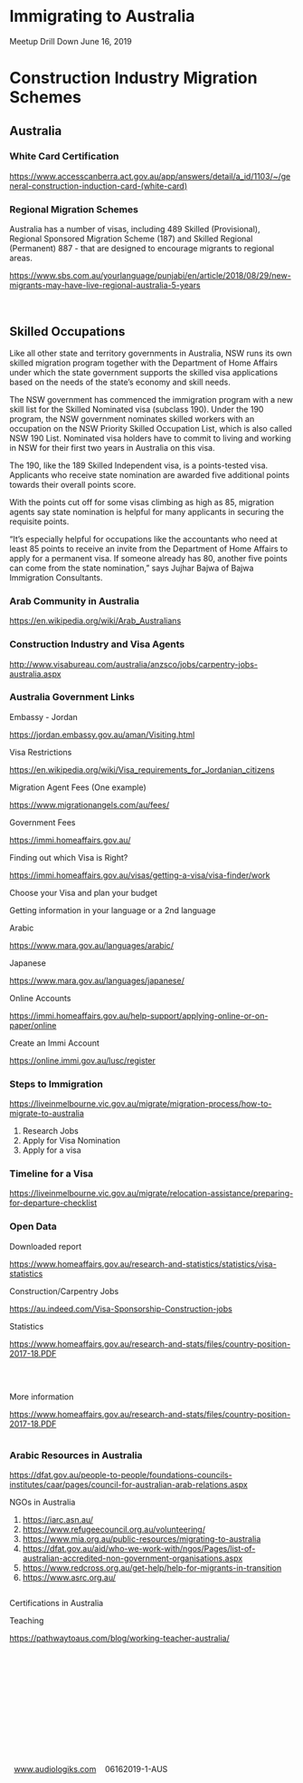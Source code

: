 <div>
  <p class="wysiwyg-color-black wysiwyg-font-size-medium wysiwyg-text-align-left">
    <img src="/hc/article_attachments/360031666452/image-0.png" alt="">
  </p>
  <p class="wysiwyg-color-black wysiwyg-font-size-medium wysiwyg-text-align-left">
    <img src="/hc/article_attachments/360031642171/image-1.png" alt="">
  </p>
</div>
<h1 id="h.imtsnskgxc37" class="wysiwyg-color-black wysiwyg-font-size-large wysiwyg-text-align-left">
  <span class="wysiwyg-color-black wysiwyg-font-size-large">Immigrating to Australia</span>
</h1>
<p id="h.62k60wrnu0ga" class="wysiwyg-color-black60 wysiwyg-font-size-medium wysiwyg-text-align-left">
  <span class="wysiwyg-color-black60 wysiwyg-font-size-large">Meetup Drill Down June 16, 2019</span>
</p>
<h1 id="h.1erzj9ha1se5">Construction Industry Migration Schemes</h1>
<h2 id="h.1mp6tj2i2x5m">Australia</h2>
<h3 id="h.3c7axdxny1r" class="wysiwyg-color-black70">
  <span class="wysiwyg-color-black70">White Card Certification</span>
</h3>
<p class="wysiwyg-color-black wysiwyg-font-size-medium wysiwyg-text-align-left">
  <span class="wysiwyg-color-blue90 wysiwyg-underline wysiwyg-font-size-large"><a href="https://www.accesscanberra.act.gov.au/app/answers/detail/a_id/1103/~/general-construction-induction-card-(white-card)">https://www.accesscanberra.act.gov.au/app/answers/detail/a_id/1103/~/general-construction-induction-card-(white-card)</a></span>
</p>
<h3 id="h.c98zcs570sbg" class="wysiwyg-color-black70">
  <span class="wysiwyg-color-black70">Regional Migration Schemes</span>
</h3>
<p class="wysiwyg-color-black wysiwyg-font-size-medium wysiwyg-text-align-left">
  <span class="wysiwyg-color-black wysiwyg-font-size-large">Australia has a number of visas, including 489 Skilled (Provisional), Regional Sponsored Migration Scheme (187) and Skilled Regional (Permanent) 887 - that are designed to encourage migrants to regional areas.</span>
</p>
<p class="wysiwyg-color-black wysiwyg-font-size-medium wysiwyg-text-align-left">
  <span class="wysiwyg-color-blue90 wysiwyg-underline wysiwyg-font-size-large"><a href="https://www.sbs.com.au/yourlanguage/punjabi/en/article/2018/08/29/new-migrants-may-have-live-regional-australia-5-years">https://www.sbs.com.au/yourlanguage/punjabi/en/article/2018/08/29/new-migrants-may-have-live-regional-australia-5-years</a></span>
</p>
<p class="wysiwyg-color-black wysiwyg-font-size-medium wysiwyg-text-align-left">&nbsp;</p>
<h2 id="h.w0o5e2dcs9wn" class="wysiwyg-color-black70">
  <span class="wysiwyg-color-black70">Skilled Occupations</span>
</h2>
<p class="wysiwyg-color-black wysiwyg-font-size-medium wysiwyg-text-align-left">
  <span class="wysiwyg-color-black wysiwyg-font-size-large">Like all other state and territory governments in Australia, NSW runs its own skilled migration program together with the Department of Home Affairs under which the state government supports the skilled visa applications based on the needs of the state’s economy and skill needs.</span>
</p>
<p class="wysiwyg-color-black wysiwyg-font-size-medium wysiwyg-text-align-left">
  <span class="wysiwyg-color-black wysiwyg-font-size-large">The NSW government has commenced the immigration program with a new skill list for the Skilled Nominated visa (subclass 190). Under the 190 program, the NSW government nominates skilled workers with an occupation on the NSW Priority Skilled Occupation List, which is also called NSW 190 List. Nominated visa holders have to commit to living and working in NSW for their first two years in Australia on this visa.</span>
</p>
<p class="wysiwyg-color-black wysiwyg-font-size-medium wysiwyg-text-align-left">
  <span class="wysiwyg-color-black wysiwyg-font-size-large">The 190, like the 189 Skilled Independent visa, is a points-tested visa. Applicants who receive state nomination are awarded five additional points towards their overall points score.</span>
</p>
<p class="wysiwyg-color-black wysiwyg-font-size-medium wysiwyg-text-align-left">
  <span class="wysiwyg-color-black wysiwyg-font-size-large">With the points cut off for some visas climbing as high as 85, migration agents say state nomination is helpful for many applicants in securing the requisite points.</span>
</p>
<p class="wysiwyg-color-black wysiwyg-font-size-medium wysiwyg-text-align-left">
  <span class="wysiwyg-color-black wysiwyg-font-size-large">“It’s especially helpful for occupations like the accountants who need at least 85 points to receive an invite from the Department of Home Affairs to apply for a permanent visa. If someone already has 80, another five points can come from the state nomination,” says Jujhar Bajwa of Bajwa Immigration Consultants.</span>
</p>
<h3 id="h.l3iz7f9w7gtr" class="wysiwyg-color-black70">
  <span class="wysiwyg-color-black70">Arab Community in Australia</span>
</h3>
<p class="wysiwyg-color-black wysiwyg-font-size-medium wysiwyg-text-align-left">
  <span class="wysiwyg-color-blue90 wysiwyg-underline"><a href="https://en.wikipedia.org/wiki/Arab_Australians"><span class="wysiwyg-font-size-large">https://en.wikipedia.org/wiki/Arab_Australians</span></a></span>
</p>
<h3 id="h.8f54kij9pxq" class="wysiwyg-color-black70">
  <span class="wysiwyg-color-black70">Construction Industry and Visa Agents</span>
</h3>
<p class="wysiwyg-color-black wysiwyg-font-size-medium wysiwyg-text-align-left">
  <span class="wysiwyg-color-blue90 wysiwyg-underline wysiwyg-font-size-large"><a href="http://www.visabureau.com/australia/anzsco/jobs/carpentry-jobs-australia.aspx">http://www.visabureau.com/australia/anzsco/jobs/carpentry-jobs-australia.aspx</a></span>
</p>
<h3 id="h.8o5l6nxy6100" class="wysiwyg-color-black70">
  <span class="wysiwyg-color-black70">Australia Government Links</span>
</h3>
<p class="wysiwyg-color-black wysiwyg-font-size-medium wysiwyg-text-align-left">
  <span class="wysiwyg-color-black wysiwyg-font-size-large">Embassy - Jordan</span>
</p>
<p class="wysiwyg-color-black wysiwyg-font-size-medium wysiwyg-text-align-left">
  <span class="wysiwyg-color-blue90 wysiwyg-underline wysiwyg-font-size-large"><a href="https://jordan.embassy.gov.au/aman/Visiting.html">https://jordan.embassy.gov.au/aman/Visiting.html</a></span>
</p>
<p class="wysiwyg-color-black wysiwyg-font-size-medium wysiwyg-text-align-left">
  <span class="wysiwyg-color-black wysiwyg-font-size-large">Visa Restrictions</span>
</p>
<p class="wysiwyg-color-black wysiwyg-font-size-medium wysiwyg-text-align-left">
  <span class="wysiwyg-color-blue90 wysiwyg-underline wysiwyg-font-size-large"><a href="https://en.wikipedia.org/wiki/Visa_requirements_for_Jordanian_citizens">https://en.wikipedia.org/wiki/Visa_requirements_for_Jordanian_citizens</a></span>
</p>
<p class="wysiwyg-color-black wysiwyg-font-size-medium wysiwyg-text-align-left">
  <span class="wysiwyg-color-black wysiwyg-font-size-large">Migration Agent Fees (One example)</span>
</p>
<p class="wysiwyg-color-black wysiwyg-font-size-medium wysiwyg-text-align-left">
  <span class="wysiwyg-color-blue90 wysiwyg-underline wysiwyg-font-size-large"><a href="https://www.migrationangels.com/au/fees/">https://www.migrationangels.com/au/fees/</a></span>
</p>
<p class="wysiwyg-color-black wysiwyg-font-size-medium wysiwyg-text-align-left">
  <span class="wysiwyg-color-black wysiwyg-font-size-large">Government Fees</span>
</p>
<p class="wysiwyg-color-black wysiwyg-font-size-medium wysiwyg-text-align-left">
  <span class="wysiwyg-color-blue90 wysiwyg-underline wysiwyg-font-size-large"><a href="https://immi.homeaffairs.gov.au/">https://immi.homeaffairs.gov.au/</a></span>
</p>
<p class="wysiwyg-color-black wysiwyg-font-size-medium wysiwyg-text-align-left">
  <span class="wysiwyg-color-black wysiwyg-font-size-large">Finding out which Visa is Right?</span>
</p>
<p class="wysiwyg-color-black wysiwyg-font-size-medium wysiwyg-text-align-left">
  <span class="wysiwyg-color-blue90 wysiwyg-underline wysiwyg-font-size-large"><a href="https://immi.homeaffairs.gov.au/visas/getting-a-visa/visa-finder/work">https://immi.homeaffairs.gov.au/visas/getting-a-visa/visa-finder/work</a></span>
</p>
<p class="wysiwyg-color-black wysiwyg-font-size-medium wysiwyg-text-align-left">
  <span class="wysiwyg-color-black wysiwyg-font-size-large">Choose your Visa and plan your budget</span>
</p>
<p class="wysiwyg-color-black wysiwyg-font-size-medium wysiwyg-text-align-left">
  <span class="wysiwyg-color-black wysiwyg-font-size-large">Getting information in your language or a 2nd language</span>
</p>
<p class="wysiwyg-color-black wysiwyg-font-size-medium wysiwyg-text-align-left">
  <span class="wysiwyg-color-black wysiwyg-font-size-large">Arabic</span>
</p>
<p class="wysiwyg-color-black wysiwyg-font-size-medium wysiwyg-text-align-left">
  <span class="wysiwyg-color-blue90 wysiwyg-underline wysiwyg-font-size-large"><a href="https://www.mara.gov.au/languages/arabic/">https://www.mara.gov.au/languages/arabic/</a></span>
</p>
<p class="wysiwyg-color-black wysiwyg-font-size-medium wysiwyg-text-align-left">
  <span class="wysiwyg-color-black wysiwyg-font-size-large">Japanese</span>
</p>
<p class="wysiwyg-color-black wysiwyg-font-size-medium wysiwyg-text-align-left">
  <span class="wysiwyg-color-blue90 wysiwyg-underline wysiwyg-font-size-large"><a href="https://www.mara.gov.au/languages/japanese/">https://www.mara.gov.au/languages/japanese/</a></span>
</p>
<p class="wysiwyg-color-black wysiwyg-font-size-medium wysiwyg-text-align-left">
  <span class="wysiwyg-color-black wysiwyg-font-size-large">Online Accounts</span>
</p>
<p class="wysiwyg-color-black wysiwyg-font-size-medium wysiwyg-text-align-left">
  <span class="wysiwyg-color-blue90 wysiwyg-underline wysiwyg-font-size-large"><a href="https://immi.homeaffairs.gov.au/help-support/applying-online-or-on-paper/online">https://immi.homeaffairs.gov.au/help-support/applying-online-or-on-paper/online</a></span>
</p>
<p class="wysiwyg-color-black wysiwyg-font-size-medium wysiwyg-text-align-left">
  <span class="wysiwyg-color-black wysiwyg-font-size-large">Create an Immi Account</span>
</p>
<p class="wysiwyg-color-black wysiwyg-font-size-medium wysiwyg-text-align-left">
  <span class="wysiwyg-color-blue90 wysiwyg-underline wysiwyg-font-size-large"><a href="https://online.immi.gov.au/lusc/register">https://online.immi.gov.au/lusc/register</a></span>
</p>
<h3 id="h.8izu9kfzerwb" class="wysiwyg-color-black70">
  <span class="wysiwyg-color-black70 wysiwyg-font-size-large">Steps to Immigration</span>
</h3>
<p class="wysiwyg-color-black wysiwyg-font-size-medium wysiwyg-text-align-left">
  <span class="wysiwyg-color-blue90 wysiwyg-underline wysiwyg-font-size-large"><a href="https://liveinmelbourne.vic.gov.au/migrate/migration-process/how-to-migrate-to-australia">https://liveinmelbourne.vic.gov.au/migrate/migration-process/how-to-migrate-to-australia</a></span>
</p>
<ol start="1">
  <li>
    <span class="wysiwyg-color-black wysiwyg-font-size-large">Research Jobs</span>
  </li>
  <li>
    <span class="wysiwyg-color-black wysiwyg-font-size-large">Apply for Visa Nomination</span>
  </li>
  <li>
    <span class="wysiwyg-color-black wysiwyg-font-size-large">Apply for a visa</span>
  </li>
</ol>
<h3 id="h.xd371x5mhcq4" class="wysiwyg-color-black70">
  <span class="wysiwyg-color-black70">Timeline for a Visa</span>
</h3>
<p class="wysiwyg-color-black wysiwyg-font-size-medium wysiwyg-text-align-left">
  <span class="wysiwyg-color-blue90 wysiwyg-underline wysiwyg-font-size-large"><a href="https://liveinmelbourne.vic.gov.au/migrate/relocation-assistance/preparing-for-departure-checklist">https://liveinmelbourne.vic.gov.au/migrate/relocation-assistance/preparing-for-departure-checklist</a></span>
</p>
<h3 id="h.a6x66gy11yc" class="wysiwyg-color-black70">
  <span class="wysiwyg-color-black70 wysiwyg-font-size-large">Open Data</span>
</h3>
<p class="wysiwyg-color-black wysiwyg-font-size-medium wysiwyg-text-align-left">
  <span class="wysiwyg-color-black wysiwyg-font-size-large">Downloaded report</span>
</p>
<p class="wysiwyg-color-black wysiwyg-font-size-medium wysiwyg-text-align-left">
  <span class="wysiwyg-color-blue90 wysiwyg-underline wysiwyg-font-size-large"><a href="https://www.homeaffairs.gov.au/research-and-statistics/statistics/visa-statistics">https://www.homeaffairs.gov.au/research-and-statistics/statistics/visa-statistics</a></span>
</p>
<p class="wysiwyg-color-black wysiwyg-font-size-medium wysiwyg-text-align-left">
  <span class="wysiwyg-color-black wysiwyg-font-size-large">Construction/Carpentry Jobs</span>
</p>
<p class="wysiwyg-color-black wysiwyg-font-size-medium wysiwyg-text-align-left">
  <span class="wysiwyg-color-blue90 wysiwyg-underline wysiwyg-font-size-large"><a href="https://au.indeed.com/Visa-Sponsorship-Construction-jobs">https://au.indeed.com/Visa-Sponsorship-Construction-jobs</a></span>
</p>
<p class="wysiwyg-color-black wysiwyg-font-size-medium wysiwyg-text-align-left">
  <span class="wysiwyg-color-black wysiwyg-font-size-large">Statistics</span>
</p>
<p class="wysiwyg-color-black wysiwyg-font-size-medium wysiwyg-text-align-left">
  <span class="wysiwyg-color-blue90 wysiwyg-underline wysiwyg-font-size-large"><a href="https://www.homeaffairs.gov.au/research-and-stats/files/country-position-2017-18.PDF">https://www.homeaffairs.gov.au/research-and-stats/files/country-position-2017-18.PDF</a></span>
</p>
<p class="wysiwyg-color-black wysiwyg-font-size-medium wysiwyg-text-align-left">&nbsp;</p>
<p class="wysiwyg-color-black wysiwyg-font-size-medium wysiwyg-text-align-left">
  <img src="/hc/article_attachments/360031666492/image-2.jpeg" alt="">
</p>
<p class="wysiwyg-color-black wysiwyg-font-size-medium wysiwyg-text-align-left">
  <span class="wysiwyg-color-black wysiwyg-font-size-large">More information</span>
</p>
<p class="wysiwyg-color-black wysiwyg-font-size-medium wysiwyg-text-align-left">
  <span class="wysiwyg-color-blue90 wysiwyg-underline wysiwyg-font-size-large"><a href="https://www.homeaffairs.gov.au/research-and-stats/files/country-position-2017-18.PDF">https://www.homeaffairs.gov.au/research-and-stats/files/country-position-2017-18.PDF</a></span>
</p>
<p class="wysiwyg-color-black wysiwyg-font-size-medium wysiwyg-text-align-left">
  <img src="/hc/article_attachments/360031642251/image-3.jpeg" alt="">
</p>
<h3 id="h.m20b4n4k0kc0" class="wysiwyg-color-black70">
  <span class="wysiwyg-color-black70 wysiwyg-font-size-large">Arabic Resources in Australia</span>
</h3>
<p class="wysiwyg-color-black wysiwyg-font-size-medium wysiwyg-text-align-left">
  <span class="wysiwyg-color-blue90 wysiwyg-underline wysiwyg-font-size-large"><a href="https://dfat.gov.au/people-to-people/foundations-councils-institutes/caar/pages/council-for-australian-arab-relations.aspx">https://dfat.gov.au/people-to-people/foundations-councils-institutes/caar/pages/council-for-australian-arab-relations.aspx</a></span>
</p>
<p class="wysiwyg-color-black wysiwyg-font-size-medium wysiwyg-text-align-left">
  <span class="wysiwyg-font-size-large"><span class="wysiwyg-color-black">NGOs</span><span class="wysiwyg-color-black">&nbsp;in Australia</span></span>
</p>
<ol>
  <li class="wysiwyg-color-black wysiwyg-font-size-medium wysiwyg-text-align-left">
    <span class="wysiwyg-color-blue90 wysiwyg-underline wysiwyg-font-size-large"><a href="https://iarc.asn.au/">https://iarc.asn.au/</a></span>
  </li>
  <li class="wysiwyg-color-black wysiwyg-font-size-medium wysiwyg-text-align-left">
    <span class="wysiwyg-color-blue90 wysiwyg-underline wysiwyg-font-size-large"><a href="https://www.refugeecouncil.org.au/volunteering/">https://www.refugeecouncil.org.au/volunteering/</a></span>
  </li>
  <li class="wysiwyg-color-black wysiwyg-font-size-medium wysiwyg-text-align-left">
    <span class="wysiwyg-color-blue90 wysiwyg-underline wysiwyg-font-size-large"><a href="https://www.mia.org.au/public-resources/migrating-to-australia">https://www.mia.org.au/public-resources/migrating-to-australia</a></span>
  </li>
  <li class="wysiwyg-color-black wysiwyg-font-size-medium wysiwyg-text-align-left">
    <span class="wysiwyg-color-blue90 wysiwyg-underline wysiwyg-font-size-large"><a href="https://dfat.gov.au/aid/who-we-work-with/ngos/Pages/list-of-australian-accredited-non-government-organisations.aspx">https://dfat.gov.au/aid/who-we-work-with/ngos/Pages/list-of-australian-accredited-non-government-organisations.aspx</a></span>
  </li>
  <li class="wysiwyg-color-black wysiwyg-font-size-medium wysiwyg-text-align-left">
    <span class="wysiwyg-color-blue90 wysiwyg-underline wysiwyg-font-size-large"><a href="https://www.redcross.org.au/get-help/help-for-migrants-in-transition">https://www.redcross.org.au/get-help/help-for-migrants-in-transition</a></span>
  </li>
  <li class="wysiwyg-color-black wysiwyg-font-size-medium wysiwyg-text-align-left">
    <span class="wysiwyg-color-blue90 wysiwyg-underline wysiwyg-font-size-large"><a href="https://www.asrc.org.au/">https://www.asrc.org.au/</a></span>
  </li>
</ol>
<p class="wysiwyg-color-black wysiwyg-font-size-medium wysiwyg-text-align-left">
  <img src="/hc/article_attachments/360031642331/image-4.jpeg" alt="">
</p>
<p class="wysiwyg-color-black wysiwyg-font-size-medium wysiwyg-text-align-left">
  <span class="wysiwyg-color-black wysiwyg-font-size-large">Certifications in Australia</span>
</p>
<p class="wysiwyg-color-black wysiwyg-font-size-medium wysiwyg-text-align-left">
  <span class="wysiwyg-color-black wysiwyg-font-size-large">Teaching</span>
</p>
<p class="wysiwyg-color-black wysiwyg-font-size-medium wysiwyg-text-align-left">
  <span class="wysiwyg-color-blue90 wysiwyg-underline wysiwyg-font-size-large"><a href="https://pathwaytoaus.com/blog/working-teacher-australia/">https://pathwaytoaus.com/blog/working-teacher-australia/</a></span>
</p>
<p class="wysiwyg-color-black wysiwyg-font-size-medium wysiwyg-text-align-left">
  <img src="/hc/article_attachments/360031666572/image-5.png" alt="">
</p>
<p class="wysiwyg-color-black wysiwyg-font-size-medium wysiwyg-text-align-left">&nbsp;</p>
<p class="wysiwyg-color-black wysiwyg-font-size-medium wysiwyg-text-align-left">&nbsp;</p>
<p class="wysiwyg-color-black wysiwyg-font-size-medium wysiwyg-text-align-left">&nbsp;</p>
<p class="wysiwyg-color-black wysiwyg-font-size-medium wysiwyg-text-align-left">&nbsp;</p>
<p class="wysiwyg-color-black wysiwyg-font-size-medium wysiwyg-text-align-left">&nbsp;</p>
<p class="wysiwyg-color-black wysiwyg-font-size-medium wysiwyg-text-align-left">&nbsp;</p>
<div>
  <p class="wysiwyg-color-black wysiwyg-font-size-medium wysiwyg-text-align-left">
    <img src="/hc/article_attachments/360031642271/image-6.png" alt=""><span class="wysiwyg-indent1">&nbsp;&nbsp;</span><span class="wysiwyg-color-blue90 wysiwyg-underline"><a href="http://www.audiologiks.com">www.audiologiks.com</a></span><span class="wysiwyg-color-black wysiwyg-font-size-medium wysiwyg-indent2">&nbsp;&nbsp;&nbsp;&nbsp;06162019-1-AUS</span>
  </p>
</div>

